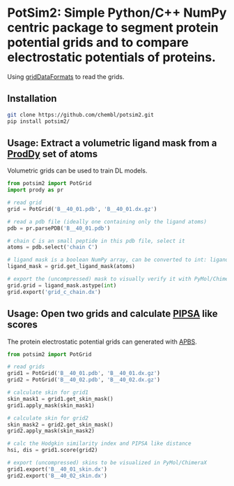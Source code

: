 # PotSim2: Simple Python/C++ NumPy centric package to segment protein potential grids and to compare electrostatic potentials of proteins.

Using [gridDataFormats](https://github.com/MDAnalysis/GridDataFormats) to read the grids.

## Installation

```bash
git clone https://github.com/chembl/potsim2.git
pip install potsim2/
```

## Usage: Extract a volumetric ligand mask from a [ProdDy](https://github.com/prody/ProDy) set of atoms

Volumetric grids can be used to train DL models.

```python
from potsim2 import PotGrid
import prody as pr

# read grid
grid = PotGrid('B__40_01.pdb', 'B__40_01.dx.gz')

# read a pdb file (ideally one containing only the ligand atoms)
pdb = pr.parsePDB('B__40_01.pdb')

# chain C is an small peptide in this pdb file, select it
atoms = pdb.select('chain C')

# ligand mask is a boolean NumPy array, can be converted to int: ligand_mask.astype(int)
ligand_mask = grid.get_ligand_mask(atoms)

# export the (uncompressed) mask to visually verify it with PyMol/ChimeraX (hacky)
grid.grid = ligand_mask.astype(int)
grid.export('grid_c_chain.dx')
```

## Usage: Open two grids and calculate [PIPSA](https://pipsa.h-its.org/pipsa/) like scores

The protein electrostatic potential grids can generated with [APBS](https://github.com/Electrostatics/apbs).

```python
from potsim2 import PotGrid

# read grids
grid1 = PotGrid('B__40_01.pdb', 'B__40_01.dx.gz')
grid2 = PotGrid('B__40_02.pdb', 'B__40_02.dx.gz')

# calculate skin for grid1 
skin_mask1 = grid1.get_skin_mask()
grid1.apply_mask(skin_mask1)

# calculate skin for grid2 
skin_mask2 = grid2.get_skin_mask()
grid2.apply_mask(skin_mask2)

# calc the Hodgkin similarity index and PIPSA like distance 
hsi, dis = grid1.score(grid2)

# export (uncompressed) skins to be visualized in PyMol/ChimeraX
grid1.export('B__40_01_skin.dx')
grid2.export('B__40_02_skin.dx')
```

